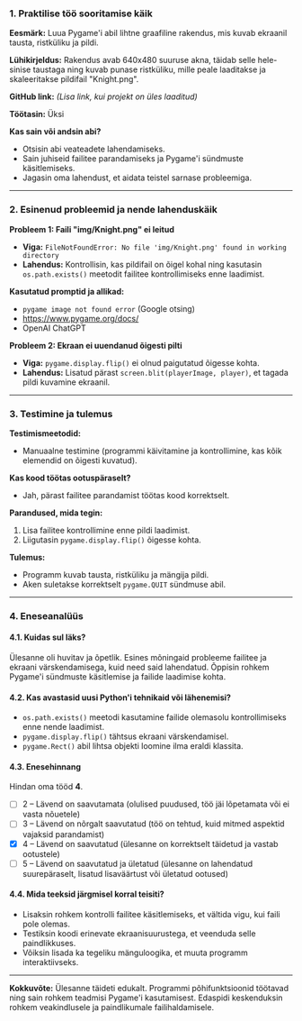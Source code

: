 ### **1. Praktilise töö sooritamise käik**
**Eesmärk:**
Luua Pygame'i abil lihtne graafiline rakendus, mis kuvab ekraanil tausta, ristküliku ja pildi.

**Lühikirjeldus:**
Rakendus avab 640x480 suuruse akna, täidab selle hele-sinise taustaga ning kuvab punase ristküliku, mille peale laaditakse ja skaleeritakse pildifail "Knight.png".

**GitHub link:** *(Lisa link, kui projekt on üles laaditud)*

**Töötasin:** Üksi

**Kas sain või andsin abi?**
- Otsisin abi veateadete lahendamiseks.
- Sain juhiseid failitee parandamiseks ja Pygame'i sündmuste käsitlemiseks.
- Jagasin oma lahendust, et aidata teistel sarnase probleemiga.

---

### **2. Esinenud probleemid ja nende lahenduskäik**

**Probleem 1: Faili "img/Knight.png" ei leitud**
- **Viga:** `FileNotFoundError: No file 'img/Knight.png' found in working directory`
- **Lahendus:** Kontrollisin, kas pildifail on õigel kohal ning kasutasin `os.path.exists()` meetodit failitee kontrollimiseks enne laadimist.

**Kasutatud promptid ja allikad:**
- `pygame image not found error` (Google otsing)
- https://www.pygame.org/docs/
- OpenAI ChatGPT

**Probleem 2: Ekraan ei uuendanud õigesti pilti**
- **Viga:** `pygame.display.flip()` ei olnud paigutatud õigesse kohta.
- **Lahendus:** Lisatud pärast `screen.blit(playerImage, player)`, et tagada pildi kuvamine ekraanil.

---

### **3. Testimine ja tulemus**

**Testimismeetodid:**
- Manuaalne testimine (programmi käivitamine ja kontrollimine, kas kõik elemendid on õigesti kuvatud).

**Kas kood töötas ootuspäraselt?**
- Jah, pärast failitee parandamist töötas kood korrektselt.

**Parandused, mida tegin:**
1. Lisa failitee kontrollimine enne pildi laadimist.
2. Liigutasin `pygame.display.flip()` õigesse kohta.

**Tulemus:**
- Programm kuvab tausta, ristküliku ja mängija pildi.
- Aken suletakse korrektselt `pygame.QUIT` sündmuse abil.

---

### **4. Eneseanalüüs**

#### **4.1. Kuidas sul läks?**

Ülesanne oli huvitav ja õpetlik. Esines mõningaid probleeme failitee ja ekraani värskendamisega, kuid need said lahendatud. Õppisin rohkem Pygame'i sündmuste käsitlemise ja failide laadimise kohta.

#### **4.2. Kas avastasid uusi Python'i tehnikaid või lähenemisi?**

- `os.path.exists()` meetodi kasutamine failide olemasolu kontrollimiseks enne nende laadimist.
- `pygame.display.flip()` tähtsus ekraani värskendamisel.
- `pygame.Rect()` abil lihtsa objekti loomine ilma eraldi klassita.

#### **4.3. Enesehinnang**
Hindan oma tööd **4**.
- [ ] 2 – Lävend on saavutamata (olulised puudused, töö jäi lõpetamata või ei vasta nõuetele)
- [ ] 3 – Lävend on nõrgalt saavutatud (töö on tehtud, kuid mitmed aspektid vajaksid parandamist)
- [x] 4 – Lävend on saavutatud (ülesanne on korrektselt täidetud ja vastab ootustele)
- [ ] 5 – Lävend on saavutatud ja ületatud (ülesanne on lahendatud suurepäraselt, lisatud lisaväärtust või ületatud ootused)

#### **4.4. Mida teeksid järgmisel korral teisiti?**
- Lisaksin rohkem kontrolli failitee käsitlemiseks, et vältida vigu, kui faili pole olemas.
- Testiksin koodi erinevate ekraanisuurustega, et veenduda selle paindlikkuses.
- Võiksin lisada ka tegeliku mänguloogika, et muuta programm interaktiivseks.

---

**Kokkuvõte:**
Ülesanne täideti edukalt. Programmi põhifunktsioonid töötavad ning sain rohkem teadmisi Pygame'i kasutamisest. Edaspidi keskenduksin rohkem veakindlusele ja paindlikumale failihaldamisele.

